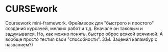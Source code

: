 # CURSEwork
Coursework mini-framework.
Фреймворк для "быстрого и простого" создания курсачей, мелких работ и т.д.
Вначале он таковым и задумывался.
Но, как можно понять, быстро оброс всякой всячиной.
А вообще просто тестил свои "способности".
З.Ы. Заценил каламбур с названием?)
